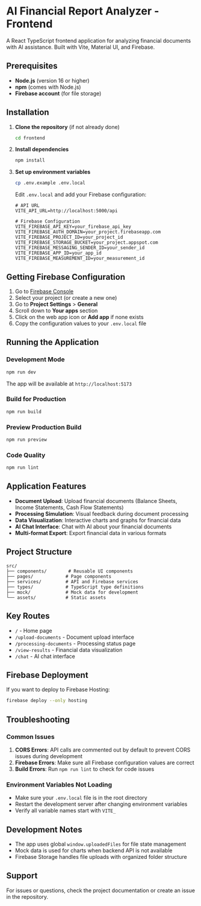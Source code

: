 # AI Financial Report Analyzer - Frontend

A React TypeScript frontend application for analyzing financial documents with AI assistance. Built with Vite, Material UI, and Firebase.

## Prerequisites

- **Node.js** (version 16 or higher)
- **npm** (comes with Node.js)
- **Firebase account** (for file storage)

## Installation

1. **Clone the repository** (if not already done)
   ```bash
   cd frontend
   ```

2. **Install dependencies**
   ```bash
   npm install
   ```

3. **Set up environment variables**
   ```bash
   cp .env.example .env.local
   ```
   
   Edit `.env.local` and add your Firebase configuration:
   ```env
   # API URL
   VITE_API_URL=http://localhost:5000/api
   
   # Firebase Configuration
   VITE_FIREBASE_API_KEY=your_firebase_api_key
   VITE_FIREBASE_AUTH_DOMAIN=your_project.firebaseapp.com
   VITE_FIREBASE_PROJECT_ID=your_project_id
   VITE_FIREBASE_STORAGE_BUCKET=your_project.appspot.com
   VITE_FIREBASE_MESSAGING_SENDER_ID=your_sender_id
   VITE_FIREBASE_APP_ID=your_app_id
   VITE_FIREBASE_MEASUREMENT_ID=your_measurement_id
   ```

## Getting Firebase Configuration

1. Go to [Firebase Console](https://console.firebase.google.com/)
2. Select your project (or create a new one)
3. Go to **Project Settings** > **General**
4. Scroll down to **Your apps** section
5. Click on the web app icon or **Add app** if none exists
6. Copy the configuration values to your `.env.local` file

## Running the Application

### Development Mode
```bash
npm run dev
```
The app will be available at `http://localhost:5173`

### Build for Production
```bash
npm run build
```

### Preview Production Build
```bash
npm run preview
```

### Code Quality
```bash
npm run lint
```

## Application Features

- **Document Upload**: Upload financial documents (Balance Sheets, Income Statements, Cash Flow Statements)
- **Processing Simulation**: Visual feedback during document processing
- **Data Visualization**: Interactive charts and graphs for financial data
- **AI Chat Interface**: Chat with AI about your financial documents
- **Multi-format Export**: Export financial data in various formats

## Project Structure

```
src/
├── components/        # Reusable UI components
├── pages/            # Page components
├── services/         # API and Firebase services
├── types/            # TypeScript type definitions
├── mock/             # Mock data for development
└── assets/           # Static assets
```

## Key Routes

- `/` - Home page
- `/upload-documents` - Document upload interface
- `/processing-documents` - Processing status page
- `/view-results` - Financial data visualization
- `/chat` - AI chat interface

## Firebase Deployment

If you want to deploy to Firebase Hosting:

```bash
firebase deploy --only hosting
```

## Troubleshooting

### Common Issues

1. **CORS Errors**: API calls are commented out by default to prevent CORS issues during development
2. **Firebase Errors**: Make sure all Firebase configuration values are correct
3. **Build Errors**: Run `npm run lint` to check for code issues

### Environment Variables Not Loading
- Make sure your `.env.local` file is in the root directory
- Restart the development server after changing environment variables
- Verify all variable names start with `VITE_`

## Development Notes

- The app uses global `window.uploadedFiles` for file state management
- Mock data is used for charts when backend API is not available
- Firebase Storage handles file uploads with organized folder structure

## Support

For issues or questions, check the project documentation or create an issue in the repository.